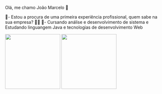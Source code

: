 Olá, me chamo João Marcelo 👋


 🔭- Estou a procura de uma primeira experiência profissional, quem sabe na sua empresa? 👀👀
 🌱- Cursando análise e desenvolvimento de sistema e Estudando linguangem Java e tecnologias de desenvolvimento Web
<div>
  <img height="180em" src="https://github-readme-stats.vercel.app/api?username=Joao-Marcelo-Melo&show_icons=true&theme=algolia&include_all_commits=true&count_private=true"/>
  <img height="180em" src="https://github-readme-stats.vercel.app/api/top-langs/?username=Joao-Marcelo-Melo&layout=compact&langs_count=7&theme=algolia"/>
</div>

